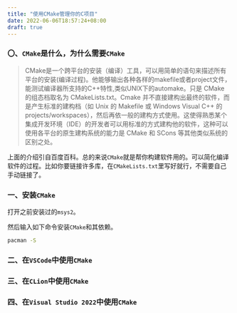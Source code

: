 ```yaml
---
title: "使用CMake管理你的C项目"
date: 2022-06-06T18:57:24+08:00
draft: true
---
```


### 〇、`CMake`是什么，为什么需要`CMake`

> CMake是一个跨平台的安装（编译）工具，可以用简单的语句来描述所有平台的安装(编译过程)。他能够输出各种各样的makefile或者project文件，能测试编译器所支持的C++特性,类似UNIX下的automake。只是 CMake 的组态档取名为 CMakeLists.txt。Cmake 并不直接建构出最终的软件，而是产生标准的建构档（如 Unix 的 Makefile 或 Windows Visual C++ 的 projects/workspaces），然后再依一般的建构方式使用。这使得熟悉某个集成开发环境（IDE）的开发者可以用标准的方式建构他的软件，这种可以使用各平台的原生建构系统的能力是 CMake 和 SCons 等其他类似系统的区别之处。

上面的介绍引自百度百科。总的来说`CMake`就是帮你构建软件用的。可以简化编译软件的过程。比如你要链接许多库，在`CMakeLists.txt`里写好就行，不需要自己手动链接了。

### 一、安装`CMake`

打开之前安装过的`msys2`。

然后输入如下命令安装`CMake`和其依赖。

```bash
pacman -S 
```

### 二、在`VSCode`中使用`CMake`

### 三、在`CLion`中使用`CMake`

### 四、在`Visual Studio 2022`中使用`CMake`
